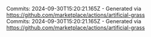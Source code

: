 Commits: 2024-09-30T15:20:21.165Z - Generated via https://github.com/marketplace/actions/artificial-grass
<br>
Commits: 2024-09-30T15:20:21.165Z - Generated via https://github.com/marketplace/actions/artificial-grass
<br>
